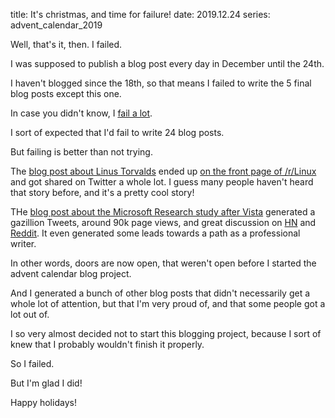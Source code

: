 title: It's christmas, and time for failure!
date: 2019.12.24
series: advent_calendar_2019

Well, that's it, then. I failed.

I was supposed to publish a blog post every day in December until the 24th.

I haven't blogged since the 18th, so that means I failed to write the 5 final blog posts except this one.

In case you didn't know, I [fail a lot](https://augustl.com/blog/2019/cultivating_my_failures/).

I sort of expected that I'd fail to write 24 blog posts.

But failing is better than not trying.

The [blog post about Linus Torvalds](https://augustl.com/blog/2019/linus_and_linux_happy_accident/) ended up [on the front page of /r/Linux](https://www.reddit.com/r/linux/comments/e6fvj0/linux_exists_only_because_of_a_happy_accident/) and got shared on Twitter a whole lot. I guess many people haven't heard that story before, and it's a pretty cool story!

THe [blog post about the Microsoft Research study after Vista](https://augustl.com/blog/2019/best_bug_predictor_is_organizational_complexity/) generated a gazillion Tweets, around 90k page views, and great discussion on [HN](https://news.ycombinator.com/item?id=21823199) and [Reddit](https://www.reddit.com/r/programming/comments/ec9s2o/the_1_bug_predictor_is_not_technical_its/). It even generated some leads towards a path as a professional writer. 

In other words, doors are now open, that weren't open before I started the advent calendar blog project.

And I generated a bunch of other blog posts that didn't necessarily get a whole lot of attention, but that I'm very proud of, and that some people got a lot out of.

I so very almost decided not to start this blogging project, because I sort of knew that I probably wouldn't finish it properly.

So I failed.

But I'm glad I did!

Happy holidays!